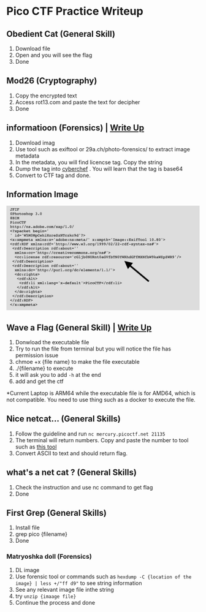 # Pico CTF Practice Writeup

## Obedient Cat (General Skill)

1. Download file
2. Open and you will see the flag
3. Done

## Mod26 (Cryptography)

1. Copy the encrypted text
2. Access rot13.com and paste the text for decipher
3. Done

## informatioon (Forensics) | [Write Up](https://reversingfun.com/posts/picoctf-2021-forensics/)

1. Download imag
2. Use tool such as exiftool or 29a.ch/photo-forensics/ to extract image metadata
3. In the metadata, you will find licencse tag. Copy the string
4. Dump the tag into [cyberchef](https://gchq.github.io/CyberChef/) . You will learn that the tag is base64
5. Convert to CTF tag and done.

## Information Image

![image](/images/picoctf/information_image_metadata.png)

## Wave a Flag (General Skill) | [Write Up](https://ctftime.org/writeup/28150)

1. Donwload the executable file
2. Try to run the file from terminal but you will notice the file has permission issue
3. chmoe +x {file name} to make the file executable
4. ./{filename} to execute
5. it will ask you to add `-h` at the end
6. add and get the ctf

*Current Laptop is ARM64 while the executable file is for AMD64, which is not compatible. You need to use thing such as a docker to execute the file.

## Nice netcat... (General Skills)

1. Follow the guideline and run `nc mercury.picoctf.net 21135`
2. The terminal will return numbers. Copy and paste the number to tool such as [this tool](duplichecker.com/ascii-to-text.php)
3. Convert ASCII to text and should return flag.

## what's a net cat ? (General Skills)

1. Check the instruction and use nc command to get flag
2. Done

## First Grep (General Skills)

1. Install file
2. grep pico {filename}
3. Done

### Matryoshka doll (Forensics)

1. DL image
2. Use forensic tool or commands such as `hexdump -C {location of the image} | less +/"ff d9"` to see string information
3. See any relevant image file inthe string
4. try `unzip {imaage file}`
5. Continue the process and done
